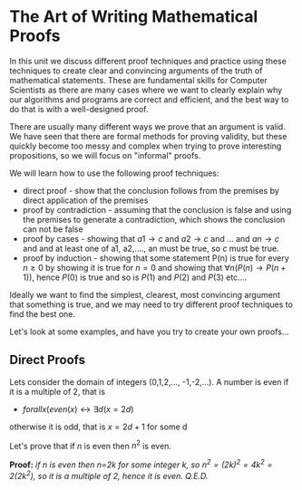 # The Art of Writing Mathematical Proofs
In this unit we discuss different proof techniques
and practice using these techniques to create clear and convincing arguments
of the truth of mathematical statements. These are fundamental skills for
Computer Scientists as there are many cases where we want to clearly explain why
our algorithms and programs are correct and efficient, and the best way to do that is with a
well-designed proof.

There are usually many different ways we prove that an argument is valid.
We have seen that there are formal methods for proving validity, but these quickly
become too messy and complex when trying to prove interesting propositions, so we
will focus on "informal" proofs.

We will learn how to use the following proof techniques:
* direct proof - show that the conclusion follows from the premises by direct application of the premises
* proof by contradiction - assuming that the conclusion is false and using  the premises to generate a contradiction, which shows the conclusion can not be false
* proof by cases - showing that $a1\rightarrow c$ and  $a2\rightarrow c$ and $\ldots$ and $an\rightarrow c$ and  and at least one of a1, a2,...., an must be true, so $c$ must be true.
* proof by induction - showing that some statement P(n) is true for every $n\ge 0$ by showing it is true for $n=0$ and
  showing that $\forall n (P(n) \rightarrow P(n+1))$, hence $P(0)$ is true and so is $P(1)$ and $P(2)$ and $P(3)$ etc....

Ideally we want to find the simplest, clearest, most convincing argument that something is true, and we may need to
try different proof techniques to find the best one.

Let's look at some examples, and have you try to create your own proofs...

## Direct Proofs
Lets consider the domain of integers (0,1,2,..., -1,-2,...).
A number is even if it is a multiple of 2, that is
* $forall x (even(x) \leftrightarrow \exists d (x = 2d)$

otherwise it is odd, that is $x=2d+1$ for some d

Let's prove that if $n$ is even then $n^2$ is even.

**Proof:** _if n is even then n=2k for some integer k, so $n^2=(2k)^2 = 4k^2 = 2(2k^2)$, so it is a multiple of 2,
hence it is even. Q.E.D._








